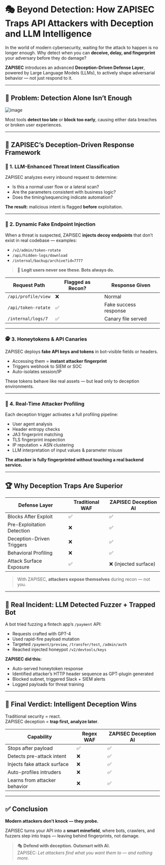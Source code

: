 # 🎭 Beyond Detection: How ZAPISEC Traps API Attackers with Deception and LLM Intelligence

In the world of modern cybersecurity, waiting for the attack to happen is no longer enough. Why detect when you can **deceive, delay, and fingerprint** your adversary before they do damage?

**ZAPISEC** introduces an advanced **Deception-Driven Defense Layer**, powered by Large Language Models (LLMs), to actively shape adversarial behavior — not just respond to it.

---

## 🧨 Problem: Detection Alone Isn’t Enough

![image](https://github.com/user-attachments/assets/c68f58fd-1a51-4ffb-89e7-90cf63aa3bcb)

Most tools **detect too late** or **block too early**, causing either data breaches or broken user experiences.

---

## 🎯 ZAPISEC’s Deception-Driven Response Framework

### 🧠 1. LLM-Enhanced Threat Intent Classification

ZAPISEC analyzes every inbound request to determine:

- Is this a normal user flow or a lateral scan?
- Are the parameters consistent with business logic?
- Does the timing/sequencing indicate automation?

**The result:** malicious intent is flagged **before** exploitation.

---

### 🧱 2. Dynamic Fake Endpoint Injection

When a threat is suspected, ZAPISEC **injects decoy endpoints** that don’t exist in real codebase — examples:

- `/v2/admin/token-rotate`
- `/api/hidden-logs/download`
- `/internal/backup/archive?id=7777`

> 🧪 **Legit users never see these. Bots always do.**

| Request Path            | Flagged as Recon? | Response Given         |
|-------------------------|-------------------|-------------------------|
| `/api/profile/view`     | ❌                | Normal                  |
| `/api/token-rotate`     | ✅                | Fake success response   |
| `/internal/logs/7`      | ✅                | Canary file served      |

---

### 🕵️ 3. Honeytokens & API Canaries

ZAPISEC deploys **fake API keys and tokens** in bot-visible fields or headers.

- Accessing them = **instant attacker fingerprint**
- Triggers webhook to SIEM or SOC
- Auto-isolates session/IP

These tokens behave like real assets — but lead only to deception environments.

---

### 🔁 4. Real-Time Attacker Profiling

Each deception trigger activates a full profiling pipeline:

- User agent analysis
- Header entropy checks
- JA3 fingerprint matching
- TLS fingerprint inspection
- IP reputation + ASN clustering
- LLM interpretation of input values & parameter misuse

**The attacker is fully fingerprinted without touching a real backend service.**

---

## 🏆 Why Deception Traps Are Superior

| Defense Layer               | Traditional WAF  | ZAPISEC Deception AI |
|----------------------------|------------------|-----------------------|
| Blocks After Exploit       | ✅               | ✅                    |
| Pre-Exploitation Detection | ❌               | ✅                    |
| Deception-Driven Triggers  | ❌               | ✅                    |
| Behavioral Profiling       | ❌               | ✅                    |
| Attack Surface Exposure    | ✅               | ❌ (injected surface) |

> With ZAPISEC, **attackers expose themselves** during recon — not you.

---

## 🧪 Real Incident: LLM Detected Fuzzer + Trapped Bot

A bot tried fuzzing a fintech app’s `/payment` API:

- Requests crafted with GPT-4
- Used rapid-fire payload mutation
- Targeted `/payment/preview`, `/transfer/test`, `/admin/auth`
- Reached injected honeypot `/v2/devtools/keys`

**ZAPISEC did this:**

- Auto-served honeytoken response
- Identified attacker’s HTTP header sequence as GPT-plugin generated
- Blocked subnet, triggered Slack + SIEM alerts
- Logged payloads for threat training

---

## 🧠 Final Verdict: Intelligent Deception Wins

Traditional security = react.  
ZAPISEC deception = **trap first, analyze later**.

| Capability                    | Regex WAF      | ZAPISEC Deception AI |
|------------------------------|----------------|-----------------------|
| Stops after payload          | ✅             | ✅                    |
| Detects pre-attack intent    | ❌             | ✅                    |
| Injects fake attack surface  | ❌             | ✅                    |
| Auto-profiles intruders      | ❌             | ✅                    |
| Learns from attacker behavior| ❌             | ✅                    |

---

## ✅ Conclusion

**Modern attackers don’t knock — they probe.**

ZAPISEC turns your API into a **smart minefield**, where bots, crawlers, and fuzzers step into traps — leaving behind fingerprints, not damage.

> 🎭 **Defend with deception. Outsmart with AI.**  
> ZAPISEC: *Let attackers find what you want them to — and nothing more.*
